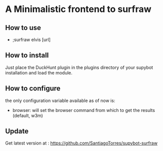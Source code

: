 A Minimalistic frontend to surfraw
=======================================

How to use
-----------
 * ;surfraw elvis [url]

How to install
--------------
Just place the DuckHunt plugin in the plugins directory of your supybot installation and load the module.

How to configure
----------------
the only configuration variable available as of now is:

* browser: will set the browser command from which to get the results (default, w3m)

 
Update
------
Get latest version at : https://github.com/SantiagoTorres/supybot-surfraw
